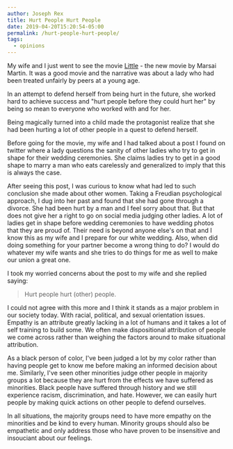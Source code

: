```yaml
---
author: Joseph Rex
title: Hurt People Hurt People
date: 2019-04-20T15:20:54-05:00
permalink: /hurt-people-hurt-people/
tags:
  - opinions
---
```

My wife and I just went to see the movie [Little](https://www.imdb.com/title/tt8085790/?ref_=nv_sr_1?ref_=nv_sr_1) - the new movie by Marsai Martin.
It was a good movie and the narrative was about a lady who had been treated unfairly
by peers at a young age.
<!--more-->

In an attempt to defend herself from being hurt in the future,
she worked hard to achieve success and "hurt people before they could hurt her" by
being so mean to everyone who worked with and for her.

Being magically turned into a child made the protagonist realize that she had been
hurting a lot of other people in a quest to defend herself.

Before going for the movie, my wife and I had talked about a post I found on twitter
where a lady questions the sanity of other ladies who try to get in shape for their
wedding ceremonies. She claims ladies try to get in a good shape to marry a man who
eats carelessly and generalized to imply that this is always the case.

After seeing this post, I was curious to know what had led to such conclusion she
made about other women. Taking a Freudian psychological approach, I dug into her past
and found that she had gone through a divorce. She had been hurt by a man and I feel
sorry about that. But that does not give her a right to go on social media judging
other ladies. A lot of ladies get in shape before wedding ceremonies to have wedding
photos that they are proud of. Their need is beyond anyone else's on that and I know
this as my wife and I prepare for our white wedding. Also, when did doing something
for your partner become a wrong thing to do? I would do whatever my wife wants and she
tries to do things for me as well to make our union a great one.

I took my worried concerns about the post to my wife and she replied saying:

> Hurt people hurt (other) people.

I could not agree with this more and I think it stands as a major problem in our society
today. With racial, political, and sexual orientation issues. Empathy is an attribute
greatly lacking in a lot of humans and it takes a lot of self training to build some.
We often make dispositional attribution of people we come across rather than weighing
the factors around to make situational attribution.

As a black person of color, I've been judged a lot by my color rather than having people
get to know me before making an informed decision about me. Similarly, I've seen other
minorities judge other people in majority groups a lot because they are hurt from the
effects we have suffered as minorities. Black people have suffered through history and
we still experience racism, discrimination, and hate. However, we can easily hurt people
by making quick actions on other people to defend ourselves.

In all situations, the majority groups need to have more empathy on the minorities and
be kind to every human. Minority groups should also be empathetic and only address those
who have proven to be insensitive and insouciant about our feelings.

